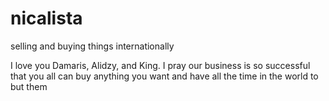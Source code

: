 # nicalista
selling and buying things internationally


I love you Damaris, Alidzy, and King.  I pray our business is so successful that you all can buy anything you want and have all the time in the world to 
but them
